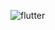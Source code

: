 ![flutter](https://user-images.githubusercontent.com/61150821/181667241-426e2311-0f91-40ac-9071-c95636820980.png)
